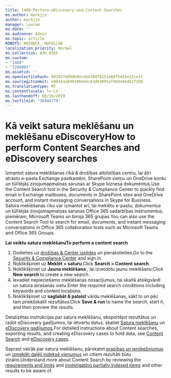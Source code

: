 ```yaml
---
title: 1488-Perform-eDiscovery-and-Content-Searches
ms.author: markjjo
author: markjjo
manager: lauraw
ms.date: ''
ms.audience: Admin
ms.topic: article
ROBOTS: NOINDEX, NOFOLLOW
localization_priority: Normal
ms.collection: Adm_O365
ms.custom:
- "1488"
- "3200003"
ms.assetid: ''
ms.openlocfilehash: 992037e999b94ceb470470151a69f5455e12ce3f
ms.sourcegitcommit: e98443a049108e0dc83d63895af66944bdb1f108
ms.translationtype: MT
ms.contentlocale: lv-LV
ms.lasthandoff: 08/16/2019
ms.locfileid: "36444779"
---
```

# <a name="how-to-perform-content-searches-and-ediscovery-searches"></a><span data-ttu-id="b88d7-102">Kā veikt satura meklēšanu un meklēšanu eDiscovery</span><span class="sxs-lookup"><span data-stu-id="b88d7-102">How to perform Content Searches and eDiscovery searches</span></span>

<span data-ttu-id="b88d7-103">Izmantot satura meklēšanas rīkā & drošības atbilstības centru, lai ātri atrastu e-pasta Exchange pastkastēm, SharePoint vietņu un OneDrive kontu un tūlītējās ziņojumapmaiņas sarunas ar Skype biznesa dokumentus.</span><span class="sxs-lookup"><span data-stu-id="b88d7-103">Use the Content Search tool in the Security & Compliance Center to quickly find email in Exchange mailboxes, documents in SharePoint sites and OneDrive account, and instant messaging conversations in Skype for Business.</span></span> <span data-ttu-id="b88d7-104">Satura meklēšanas rīku var izmantot arī, lai meklētu e-pastu, dokumentus un tūlītējās ziņojumapmaiņas sarunas Office 365 sadarbības instrumentus, piemēram, Microsoft Teams un biroja 365 grupas.</span><span class="sxs-lookup"><span data-stu-id="b88d7-104">You can also use the Content Search Tool to search for email, documents, and instant messaging conversations in Office 365 collaboration tools such as Microsoft Teams and Office 365 Groups.</span></span>

<span data-ttu-id="b88d7-105">**Lai veiktu satura meklēšanu**</span><span class="sxs-lookup"><span data-stu-id="b88d7-105">**To perform a content search**</span></span>

1. <span data-ttu-id="b88d7-106">Dodieties uz [drošības & Center izpildes](https://protection.office.com) un pierakstieties.</span><span class="sxs-lookup"><span data-stu-id="b88d7-106">Go to the [Security & Compliance Center](https://protection.office.com) and sign in.</span></span>
2. <span data-ttu-id="b88d7-107">Noklikšķiniet uz **Meklēt > saturu**.</span><span class="sxs-lookup"><span data-stu-id="b88d7-107">Click **Search > Content search**.</span></span>
3. <span data-ttu-id="b88d7-108">Noklikšķiniet uz **Jauna meklēšana** , lai izveidotu jaunu meklēšanu.</span><span class="sxs-lookup"><span data-stu-id="b88d7-108">Click **New search** to create a new search.</span></span>
4. <span data-ttu-id="b88d7-109">Ievadiet nepieciešamo meklēšanas nosacījumus, tai skaitā atslēgvārdi un satura atrašanās vietu.</span><span class="sxs-lookup"><span data-stu-id="b88d7-109">Enter the required search conditions including keywords and content locations.</span></span>  
5. <span data-ttu-id="b88d7-110">Noklikšķiniet uz **saglabāt & palaist** vārdu meklēšanas, sākt to un pēc tam priekšskatīt rezultātus.</span><span class="sxs-lookup"><span data-stu-id="b88d7-110">Click **Save & run** to name the search, start it, and then preview the results.</span></span>

<span data-ttu-id="b88d7-111">Detalizētas instrukcijas par satura meklēšanu, eksportējot rezultātus un radot eDiscovery gadījumos, lai ietvertu datus, skatiet [Satura meklēšanu](https://docs.microsoft.com/en-us/office365/securitycompliance/content-search) un [eDiscovery gadījumos](https://docs.microsoft.com/en-us/office365/securitycompliance/ediscovery-cases).</span><span class="sxs-lookup"><span data-stu-id="b88d7-111">For detailed instructions about Content searches, exporting results, and creating eDiscovery cases to hold data, see [Content Search](https://docs.microsoft.com/en-us/office365/securitycompliance/content-search) and [eDiscovery cases](https://docs.microsoft.com/en-us/office365/securitycompliance/ediscovery-cases).</span></span>

<span data-ttu-id="b88d7-112">Saprast vairāk par satura meklēšanu, pārskatot [prasības un ierobežojumus](https://docs.microsoft.com/en-us/office365/securitycompliance/limits-for-content-search) un [izmeklēt daļēji indeksē vienumus](https://docs.microsoft.com/en-us/office365/securitycompliance/investigating-partially-indexed-items-in-ediscovery) un citiem rezultāti būtu zināmi.</span><span class="sxs-lookup"><span data-stu-id="b88d7-112">Understand more about Content Search by reviewing the [requirements and limits](https://docs.microsoft.com/en-us/office365/securitycompliance/limits-for-content-search) and  [investigating partially indexed items](https://docs.microsoft.com/en-us/office365/securitycompliance/investigating-partially-indexed-items-in-ediscovery) and other results to be aware of.</span></span>